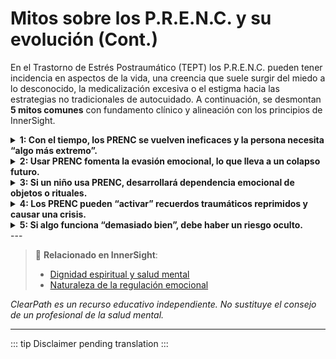﻿# Mitos sobre los P.R.E.N.C. y su evolución (Cont.)

En el Trastorno de Estrés Postraumático (TEPT) los P.R.E.N.C. pueden tener incidencia en aspectos de la vida, una creencia que suele surgir del miedo a lo desconocido, la medicalización excesiva o el estigma hacia las estrategias no tradicionales de autocuidado. A continuación, se desmontan **5 mitos comunes** con fundamento clínico y alineación con los principios de InnerSight.

<details>
<summary><strong>1: Con el tiempo, los PRENC se vuelven ineficaces y la persona necesita “algo más extremo”.</strong></summary>

<strong>Realidad:</strong> La eficacia de un PRENC puede variar con el tiempo, como cualquier herramienta. Pero eso no significa que “evolucione a algo peor”; simplemente indica la necesidad de ajustar la estrategia, algo normal en cualquier proceso de crecimiento emocional.
</details>

<details>
<summary><strong>2: Usar PRENC fomenta la evasión emocional, lo que lleva a un colapso futuro.</strong></summary>

<strong>Realidad:</strong> Los PRENC bien aplicados no evitan emociones, sino que ayudan a <em>regular la intensidad</em> para poder procesarlas sin colapsar. Evitar el dolor es diferente a modularlo. La regulación consciente es un paso previo al procesamiento, no una huida.
</details>

<details>
<summary><strong>3: Si un niño usa PRENC, desarrollará dependencia emocional de objetos o rituales.</strong></summary>

<strong>Realidad:</strong> Los niños usan objetos transicionales de forma natural (peluches, mantas). Los PRENC adaptados a su edad fomentan la autorregulación y la seguridad interna. Con apoyo, estos se internalizan con el tiempo, no se cronifican como dependencias patológicas.
</details>

<details>
<summary><strong>4: Los PRENC pueden “activar” recuerdos traumáticos reprimidos y causar una crisis.</strong></summary>

<strong>Realidad:</strong> Algunos PRENC sensoriales (como ciertos olores o sonidos) podrían actuar como desencadenantes, pero eso no es culpa del PRENC en sí, sino de la naturaleza del trauma. Por eso es clave elegir PRENC con autoconocimiento o guía profesional. La mayoría están diseñados justamente para <em>prevenir</em> reviviscencias, no provocarlas.
</details>

<details>
<summary><strong>5: Si algo funciona “demasiado bien”, debe haber un riesgo oculto.</strong></summary>

<strong>Realidad:</strong> Esta creencia refleja un sesgo cultural contra el alivio emocional accesible. No todo lo simple es peligroso. Muchos PRENC funcionan porque se alinean con necesidades humanas básicas: seguridad, conexión sensorial, ritmo, simbolismo. Su eficacia no implica trampa ni consecuencia oculta.
</details>
---

> 🔗 **Relacionado en InnerSight**:  
> - [Dignidad espiritual y salud mental](https://inner-clarity.github.io/InnerSight/es#dignidad-espiritual-y-salud-mental)  
> - [Naturaleza de la regulación emocional](https://inner-clarity.github.io/InnerSight/es#naturaleza-de-la-regulación-emocional)

*ClearPath es un recurso educativo independiente. No sustituye el consejo de un profesional de la salud mental.*

---

::: tip
Disclaimer pending translation
:::
